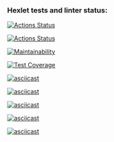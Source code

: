 ### Hexlet tests and linter status:
[![Actions Status](https://github.com/LiliyaSamigullina/python-project-lvl2/workflows/hexlet-check/badge.svg)](https://github.com/LiliyaSamigullina/python-project-lvl2/actions)

[![Actions Status](https://github.com/LiliyaSamigullina/python-project-lvl2/workflows/run-linter/badge.svg)](https://github.com/LiliyaSamigullina/python-project-lvl2/actions)

[![Maintainability](https://api.codeclimate.com/v1/badges/db641a0f83efa59e1224/maintainability)](https://codeclimate.com/github/LiliyaSamigullina/python-project-lvl2/maintainability)

[![Test Coverage](https://api.codeclimate.com/v1/badges/db641a0f83efa59e1224/test_coverage)](https://codeclimate.com/github/LiliyaSamigullina/python-project-lvl2/test_coverage)

[![asciicast](https://asciinema.org/a/6610YBVnISMqvqhLdNBE7141L.svg)](https://asciinema.org/a/6610YBVnISMqvqhLdNBE7141L)

[![asciicast](https://asciinema.org/a/Y8osiuNCdztx6ogXb6tUKeCF7.svg)](https://asciinema.org/a/Y8osiuNCdztx6ogXb6tUKeCF7)

[![asciicast](https://asciinema.org/a/WhvTMEsE0XZOCJ1pz6Zw80xfb.svg)](https://asciinema.org/a/WhvTMEsE0XZOCJ1pz6Zw80xfb)

[![asciicast](https://asciinema.org/a/XdQQx14Ih2XbQmj6uSYhWtwnE.svg)](https://asciinema.org/a/XdQQx14Ih2XbQmj6uSYhWtwnE)

[![asciicast](https://asciinema.org/a/Lz3mlAV8khe1HHeCF5fGLSdLt.svg)](https://asciinema.org/a/Lz3mlAV8khe1HHeCF5fGLSdLt)
